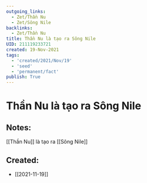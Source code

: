 ```yaml
---
outgoing_links:
  - Zet/Thần Nu
  - Zet/Sông Nile
backlinks:
  - Zet/Thần Nu
title: Thần Nu là tạo ra Sông Nile
UID: 211119233721
created: 19-Nov-2021
tags:
  - 'created/2021/Nov/19'
  - 'seed'
  - 'permanent/fact'
publish: True
---
```

# Thần Nu là tạo ra Sông Nile

## Notes:
[[Thần Nu]] là tạo ra [[Sông Nile]]




## Created:
- [[2021-11-19]]
